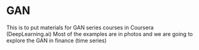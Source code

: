 # GAN
This is to put materials for GAN series courses in Coursera (DeepLearning.ai)
Most of the examples are in photos and we are going to explore the GAN in finance (time series)
